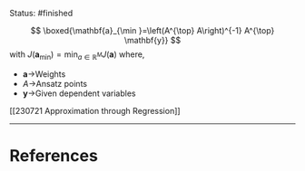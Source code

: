 Status: #finished 

$$
\boxed{\mathbf{a}_{\min }=\left(A^{\top} A\right)^{-1} A^{\top} \mathbf{y}}
$$
 with $J\left(\mathbf{a}_{\min }\right)=\min _{a \in \mathbb{R}^M} J(\mathbf{a})$
where, 
- $\mathbf a\rightarrow$Weights 
- $A\rightarrow$Ansatz points
- $\mathbf y\rightarrow$Given dependent variables

[[230721 Approximation through Regression]]




---
# References
